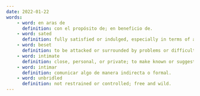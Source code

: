 ```yaml
---
date: 2022-01-22
words:
    - word: en aras de
      definition: con el propósito de; en beneficio de.
    - word: sated
      definition: fully satisfied or indulged, especially in terms of appetite.
    - word: beset
      definition: to be attacked or surrounded by problems or difficulties.
    - word: intimate
      definition: close, personal, or private; to make known or suggest indirectly.
    - word: intimar
      definition: comunicar algo de manera indirecta o formal.
    - word: unbridled
      definition: not restrained or controlled; free and wild.
---
```

